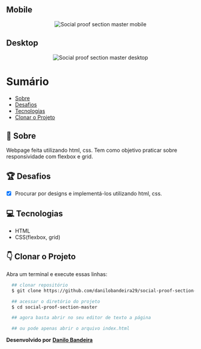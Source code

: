 ## Mobile
<p align="center">
  <img src="https://ik.imagekit.io/xfddek6eqk/master-section-mobile_Ug2csAuqco.png" alt="Social proof section master mobile">
</p>

## Desktop
<p align="center">
  <img src="https://ik.imagekit.io/xfddek6eqk/master-section-desktop_LPvdTdbAA.png" alt="Social proof section master desktop">
</p>

# Sumário
- [Sobre](#-Sobre)
- [Desafios](#-Desafios)
- [Tecnologias](#-Tecnologias)
- [Clonar o Projeto](#-Clonar-o-Projeto)

## 📝 Sobre
Webpage feita utilizando html, css. Tem como objetivo praticar sobre responsividade com flexbox e grid.

## 🏆 Desafios
- [x] Procurar por designs e implementá-los utilizando html, css.

## 💻 Tecnologias
- HTML
- CSS(flexbox, grid)

## 👇 Clonar o Projeto
Abra um terminal e execute essas linhas:

```bash
  ## clonar repositório
  $ git clone https://github.com/danilobandeira29/social-proof-section-master.git

  ## acessar o diretório do projeto
  $ cd social-proof-section-master

  ## agora basta abrir no seu editor de texto a página

  ## ou pode apenas abrir o arquivo index.html
```

**Desenvolvido por**
<a href="https://www.linkedin.com/in/danilo-bandeira-4411851a4/">**Danilo Bandeira</a>**
